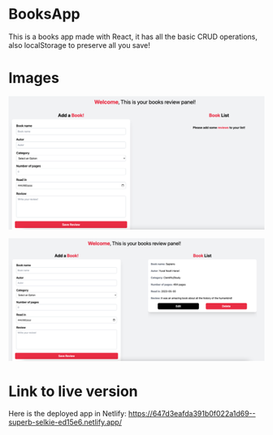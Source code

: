 # BooksApp
This is a books app made with React, it has all the basic CRUD operations, also localStorage to preserve all you save!

# Images
![Screenshot](/public/docs/images/app.png)

![Screenshot](/public/docs/images/app2.png)

# Link to live version
Here is the deployed app in Netlify: https://647d3eafda391b0f022a1d69--superb-selkie-ed15e6.netlify.app/
